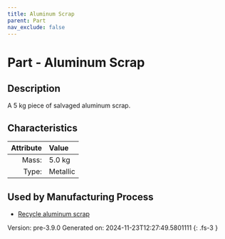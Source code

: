 ```yaml
---
title: Aluminum Scrap
parent: Part
nav_exclude: false
---
```

# Part - Aluminum Scrap

## Description
A 5 kg piece of salvaged aluminum scrap.

## Characteristics

| Attribute      | Value |
|--------:|:------|
|Mass:|5.0 kg|
|Type:|Metallic|


## Used by Manufacturing Process

- [Recycle aluminum scrap](../process/recycle-aluminum-scrap.html)


Version: pre-3.9.0 Generated on: 2024-11-23T12:27:49.5801111
{: .fs-3 }


